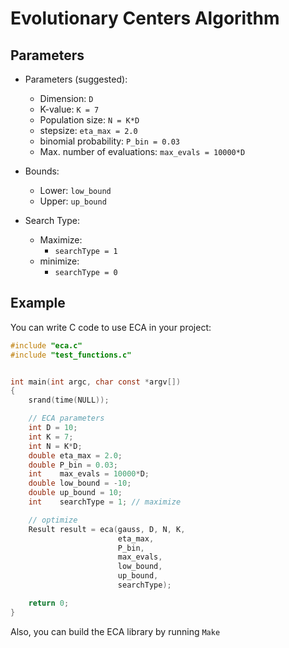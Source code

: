 # Evolutionary Centers Algorithm

## Parameters
- Parameters (suggested):
    - Dimension: `D`
    - K-value:
           `K = 7`
    - Population size:
           `N = K*D`
    - stepsize:
           `eta_max = 2.0`
    - binomial probability:
           `P_bin = 0.03`
     - Max. number of evaluations:
           `max_evals = 10000*D`

- Bounds:
     - Lower: `low_bound`
     - Upper: `up_bound`

- Search Type:
    - Maximize:
        - `searchType = 1`
    - minimize:
        - `searchType = 0`


## Example

You can write C code to use ECA in your project:

```C
#include "eca.c"
#include "test_functions.c"


int main(int argc, char const *argv[])
{
    srand(time(NULL));

    // ECA parameters
    int D = 10;
    int K = 7;
    int N = K*D;
    double eta_max = 2.0;
    double P_bin = 0.03;
    int    max_evals = 10000*D;
    double low_bound = -10;
    double up_bound = 10;
    int    searchType = 1; // maximize

    // optimize
    Result result = eca(gauss, D, N, K,
                        eta_max,
                        P_bin,
                        max_evals,
                        low_bound,
                        up_bound,
                        searchType);

    return 0;
}
```

Also, you can build the ECA library by running `Make`